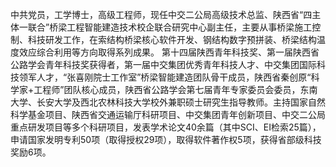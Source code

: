 中共党员，工学博士，高级工程师，现任中交二公局高级技术总监、陕西省“四主体一联合”桥梁工程智能建造技术校企联合研究中心副主任，主要从事桥梁施工控制、科技研发工作，在索结构桥梁核心软件开发、钢结构数字预拼装、桥梁结构温度效应综合利用等方向取得系列成果。
第十四届陕西青年科技奖、第一届陕西省公路学会青年科技奖获得者，第一届中交集团优秀青年科技人才、中交集团国际科技领军人才，“张喜刚院士工作室”桥梁智能建造团队骨干成员，陕西省秦创原“科学家+工程师”团队核心成员，陕西省公路学会第七届青年专家委员会委员，东南大学、长安大学及西北农林科技大学校外兼职硕士研究生指导教师。主持国家自然科学基金项目、陕西省交通运输厅科研项目、中交集团青年创新项目、中交二公局重点研发项目等多个科研项目，发表学术论文40余篇（其中SCI、EI检索25篇），申请国家发明专利50项（取得授权29项），取得软件著作权5项，获得省部级科技奖励6项。
